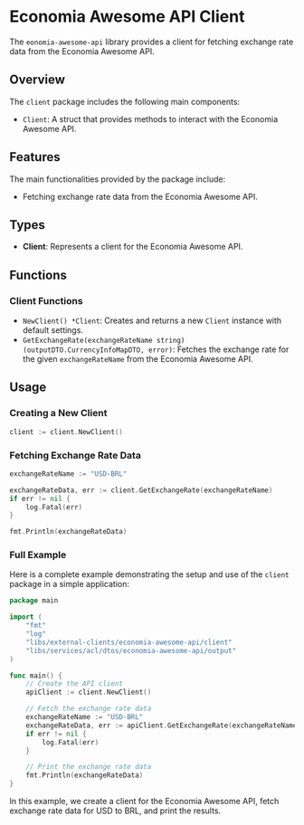# Economia Awesome API Client

The `eonomia-awesome-api` library provides a client for fetching exchange rate data from the Economia Awesome API.

## Overview

The `client` package includes the following main components:
- `Client`: A struct that provides methods to interact with the Economia Awesome API.

## Features

The main functionalities provided by the package include:
- Fetching exchange rate data from the Economia Awesome API.

## Types

- **Client**: Represents a client for the Economia Awesome API.

## Functions

### Client Functions

- `NewClient() *Client`: Creates and returns a new `Client` instance with default settings.
- `GetExchangeRate(exchangeRateName string) (outputDTO.CurrencyInfoMapDTO, error)`: Fetches the exchange rate for the given `exchangeRateName` from the Economia Awesome API.

## Usage

### Creating a New Client

```go
client := client.NewClient()
```

### Fetching Exchange Rate Data

```go
exchangeRateName := "USD-BRL"

exchangeRateData, err := client.GetExchangeRate(exchangeRateName)
if err != nil {
    log.Fatal(err)
}

fmt.Println(exchangeRateData)
```

### Full Example

Here is a complete example demonstrating the setup and use of the `client` package in a simple application:

```go
package main

import (
	"fmt"
	"log"
	"libs/external-clients/economia-awesome-api/client"
	"libs/services/acl/dtos/economia-awesome-api/output"
)

func main() {
	// Create the API client
	apiClient := client.NewClient()

	// Fetch the exchange rate data
	exchangeRateName := "USD-BRL"
	exchangeRateData, err := apiClient.GetExchangeRate(exchangeRateName)
	if err != nil {
		log.Fatal(err)
	}

	// Print the exchange rate data
	fmt.Println(exchangeRateData)
}
```

In this example, we create a client for the Economia Awesome API, fetch exchange rate data for USD to BRL, and print the results.
